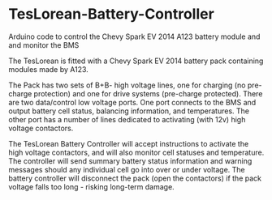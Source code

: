 # TesLorean-Battery-Controller
Arduino code to control the Chevy Spark EV 2014 A123 battery module and and monitor the BMS

The TesLorean is fitted with a Chevy Spark EV 2014 battery pack containing modules made by A123.

The Pack has two sets of B+B- high voltage lines, one for charging (no pre-charge protection) and one for drive systems (pre-charge protected).  There are two data/control low voltage ports.  One port connects to the BMS and output battery cell status, balancing information, and temperatures.  The other port has a number of lines dedicated to activating (with 12v) high voltage contactors.

The TesLorean Battery Controller will accept instructions to activate the high voltage contactors, and will also monitor cell statuses and temperature.  The controller will send summary battery status information and warning messages should any individual cell go into over or under voltage.  The battery controller will disconnect the pack (open the contactors) if the pack voltage falls too long - risking long-term damage.

